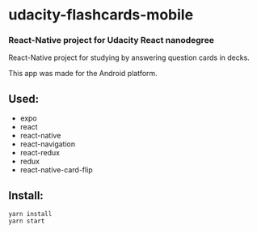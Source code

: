 # udacity-flashcards-mobile
### React-Native project for Udacity React nanodegree

React-Native project for studying by answering question cards in decks.

This app was made for the Android platform.

## Used:
- expo
- react
- react-native
- react-navigation
- react-redux
- redux
- react-native-card-flip

## Install: 
``` 
yarn install
yarn start
```
